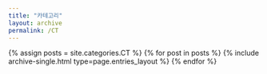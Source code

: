 ```yaml
---
title: "카테고리"
layout: archive
permalink: /CT
---
```



{% assign posts = site.categories.CT %}
{% for post in posts %} {% include archive-single.html type=page.entries_layout %} {% endfor %}